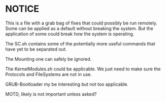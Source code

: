 # NOTICE

This is a file with a grab bag of fixes that could possibly be run remotely. Some can be applied as a default without breaking the system. But the application of some could break how the system is operating. 

The SC.sh contains some of the potentially more useful commands that have yet to be separated out.

The Mounting one can safely be ignored.

The KernelModules.sh could be applicable. We just need to make sure the Protocols and FileSystems are not in use.

GRUB-Bootloader my be interesting but not too applicable.

MOTD, likely is not important unless asked?